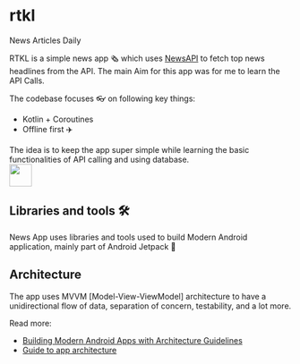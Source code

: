 # rtkl
News Articles Daily

RTKL is a simple news app 🗞️ which uses [NewsAPI](https://newsapi.org/) to fetch top news headlines from the API. The main Aim for this app was for me to learn the API Calls.

The codebase focuses 👓 on following key things:

- Kotlin + Coroutines
- Offline first ✈️

The idea is to keep the app super simple while learning the basic functionalities of API calling and using database.<br/>
<img src="https://media.giphy.com/media/vFKqnCdLPNOKc/giphy.gif" width="40" height="40" />

## Libraries and tools 🛠

News App uses libraries and tools used to build Modern Android application, mainly part of Android Jetpack 🚀

## Architecture

The app uses MVVM [Model-View-ViewModel] architecture to have a unidirectional flow of data, separation of concern, testability, and a lot more.



Read more: 
- [Building Modern Android Apps with Architecture Guidelines](https://medium.com/@aky/building-modern-apps-using-the-android-architecture-guidelines-3238fff96f14)
- [Guide to app architecture](https://developer.android.com/jetpack/docs/guide)

